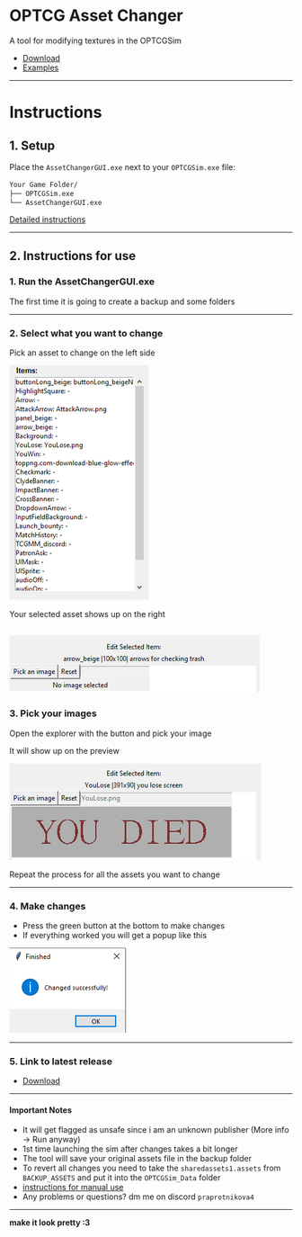 # OPTCG Asset Changer

A tool for modifying textures in the OPTCGSim

- [Download](https://github.com/maksmaksmaksmaksmaks/OPTCG-Asset-Changer/releases)
- [Examples](markdowns/Examples.md)
---
# Instructions
## 1. Setup
Place the `AssetChangerGUI.exe` next to your `OPTCGSim.exe` file:
```
Your Game Folder/
├── OPTCGSim.exe
└── AssetChangerGUI.exe
```
[Detailed instructions](markdowns/Detailed.md)

---
## 2. Instructions for use
### 1. Run the AssetChangerGUI.exe
The first time it is going to create a backup and some folders

---

### 2. Select what you want to change

Pick an asset to change on the left side

![Asset Picking List](images/AssetSelection.png)

Your selected asset shows up on the right

![Selection Menu](images/ImageSelectionMenu.png)
---

### 3. Pick your images
Open the explorer with the button and pick your image

It will show up on the preview 

![ImagePreview](images/ImagePreview.png)

Repeat the process for all the assets you want to change

---

### 4. Make changes
- Press the green button at the bottom to make changes
- If everything worked you will get a popup like this

![img.png](images/Success.png)

---

### 5. Link to latest release
- [Download](https://github.com/maksmaksmaksmaksmaks/OPTCG-Asset-Changer/releases)

---

#### Important Notes
- It will get flagged as unsafe since i am an unknown publisher (More info -> Run anyway)
- 1st time launching the sim after changes takes a bit longer
- The tool will save your original assets file in the backup folder
- To revert all changes you need to take the ```sharedassets1.assets``` from ```BACKUP_ASSETS``` and put it into the ```OPTCGSim_Data``` folder
- [instructions for manual use](/markdowns/OLD_instrucitons.md)
- Any problems or questions? dm me on discord ```praprotnikova4``` 

---

**make it look pretty :3**  

